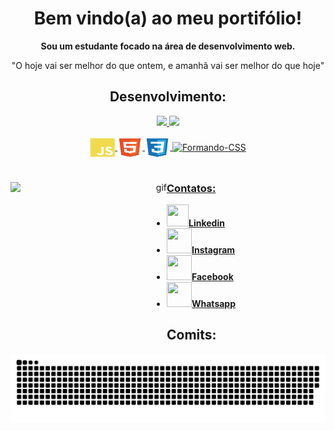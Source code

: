 <div align="center">
  <h1>Bem vindo(a) ao meu portifólio!</h1>
  <p><strong>Sou um estudante focado na área de desenvolvimento web.</strong></p>
  <p>"O hoje vai ser melhor do que ontem, e amanhã vai ser melhor do que hoje"</p>
  
  <h2>Desenvolvimento:</h2>
  <a href="https://github.com/Felipeguimaraes777">
  <img height="180em" src="https://github-readme-stats.vercel.app/api?username=Felipeguimaraes777&show_icons=true&theme=dark&include_all_commits=true&count_private=true"/>
  <img height="180em" src="https://github-readme-stats.vercel.app/api/top-langs/?username=Felipeguimaraes777&layout=dark&langs_count=7&theme=dark"/>
</div>

<div align="center">
  <div style="display: inline_block"><br>
    <img align="center" alt="Formando-Js" height="30" width="40" src="https://raw.githubusercontent.com/devicons/devicon/master/icons/javascript/javascript-plain.svg">
    <img align="center" alt="Formando -HTML" height="30" width="40" src="https://raw.githubusercontent.com/devicons/devicon/master/icons/html5/html5-original.svg">
    <img align="center" alt="Formando-CSS" height="30" width="40" src="https://raw.githubusercontent.com/devicons/devicon/master/icons/css3/css3-original.svg">
    <img align="center" alt="Formando-CSS" height="40" width="40" src="https://img.icons8.com/color/344/c-sharp-logo-2.png">
  </div>
</div>
</br>

<div align="right">
    <img align="left" alt="gif"  height="250" width="250" src="https://i.gifer.com/origin/9b/9b771f9ff142fe01258dcedbe228c031_w200.webp" alt="">
</div>
 
<h3>Contatos:</h3>
<div style="display: inline_block">
    <ul>  
      <li><img src="https://cdn-icons-png.flaticon.com/512/145/145807.png" alt="" height="35" width="35"><a href="https://www.linkedin.com/in/felipe-guimar%C3%A3es-148468232/" target="_blank"><strong>Linkedin</strong></a></li>
      <li><img src="https://img.icons8.com/fluency/2x/instagram-new.png" alt="" height="40" width="40"><a href="https://www.instagram.com/felipe_guima_ofc/" target="_blank"><strong>Instagram</strong></a></li>
      <li><img src="https://img.icons8.com/color/344/facebook-circled--v5.png" alt="" height="40" width="40"><a href="https://www.facebook.com/profile.php?id=100080336079335" target="_blank"><strong>Facebook</strong></a></li>
      <li><img src="https://img.icons8.com/color/344/whatsapp--v1.png" alt="" height="40" width="40"><a href="https://api.whatsapp.com/send?phone=5511960844667" target="_blank"><strong>Whatsapp</strong></a></li>
    </ul>
  </div>
  
 <div>
   <h2>Comits:</h2>
 </div>
 
  ![Snake animation](https://github.com/Felipeguimaraes777/Felipeguimaraes777/blob/output/github-contribution-grid-snake.svg)
